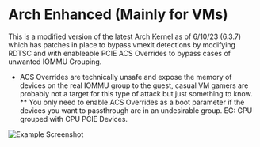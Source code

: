 # Arch Enhanced (Mainly for VMs)

This is a modified version of the latest Arch Kernel as of 6/10/23 (6.3.7) which has patches in place to bypass vmexit detections by modifying RDTSC and with enableable PCIE ACS Overrides to bypass cases of unwanted IOMMU Grouping.
* ACS Overrides are technically unsafe and expose the memory of devices on the real IOMMU group to the guest, casual VM gamers are probably not a target for this type of attack but just something to know.
** You only need to enable ACS Overrides as a boot parameter if the devices you want to passthrough are in an undesirable group. EG: GPU grouped with CPU PCIE Devices. 

![Example Screenshot](https://i.imgur.com/WF34AYd.png)
